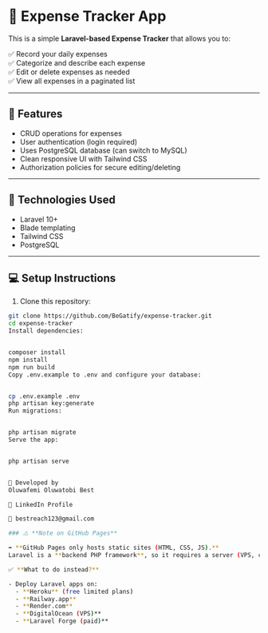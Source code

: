 # 💸 Expense Tracker App

This is a simple **Laravel-based Expense Tracker** that allows you to:

✅ Record your daily expenses  
✅ Categorize and describe each expense  
✅ Edit or delete expenses as needed  
✅ View all expenses in a paginated list

---

## 🚀 **Features**

- CRUD operations for expenses
- User authentication (login required)
- Uses PostgreSQL database (can switch to MySQL)
- Clean responsive UI with Tailwind CSS
- Authorization policies for secure editing/deleting

---

## 🔧 **Technologies Used**

- Laravel 10+
- Blade templating
- Tailwind CSS
- PostgreSQL

---

## 💻 **Setup Instructions**

1. Clone this repository:

```bash
git clone https://github.com/BeGatify/expense-tracker.git
cd expense-tracker
Install dependencies:


composer install
npm install
npm run build
Copy .env.example to .env and configure your database:


cp .env.example .env
php artisan key:generate
Run migrations:


php artisan migrate
Serve the app:


php artisan serve


👤 Developed by
Oluwafemi Oluwatobi Best

💼 LinkedIn Profile

📧 bestreach123@gmail.com

### ⚠️ **Note on GitHub Pages**

➡ **GitHub Pages only hosts static sites (HTML, CSS, JS).**  
Laravel is a **backend PHP framework**, so it requires a server (VPS, cPanel, or Laravel Forge) to run.

✅ **What to do instead?**

- Deploy Laravel apps on:
  - **Heroku** (free limited plans)
  - **Railway.app**
  - **Render.com**
  - **DigitalOcean (VPS)**
  - **Laravel Forge (paid)**
